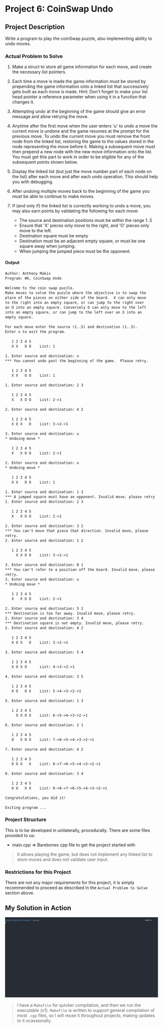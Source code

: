 # Project 6: CoinSwap Undo

## Project Description

Write a program to play the coinSwap puzzle, also implementing ability to undo moves.

### Actual Problem to Solve

1. Make a struct to store all game information for each move, and create the necessary list pointers.

2. Each time a move is made the game information must be stored by prepending the game information onto a linked list that successively gets built as each move is made.  Hint: Don't forget to make your list head pointer a reference parameter when using it in a function that changes it.

3. Attempting undo at the beginning of the game should give an error message and allow retrying the move.

4. Anytime after the first move when the user enters 'u' to undo a move the current move is undone and the game resumes at the prompt for the previous move.  To undo the current move you must remove the front node from the linked list, restoring the game to the values stored in the node representing the move before it.  Making a subsequent move must then prepend a new node with the new move information onto the list.
You must get this part to work in order to be eligible for any of the subsequent points shown below.

5. Display the linked list (but just the move number part of each node on the list) after each move and after each undo operation.  This should help you with debugging.

6. After undoing multiple moves back to the beginning of the game you must be able to continue to make moves.

7. If (and only if) the linked list is correctly working to undo a move, you may also earn points by validating the following for each move:
   - The source and destination positions must be within the range 1..5
   - Ensure that 'X' pieces only move to the right, and 'O' pieces only move to the left.  
   - Destination square must be empty
   - Destination must be an adjacent empty square, or must be one square away when jumping.
   - When jumping the jumped piece must be the opponent.

#### Output

```Output
Author: Anthony Makis
Program: #6, CoinSwap Undo

Welcome to the coin swap puzzle.
Make moves to solve the puzzle where the objective is to swap the
place of the pieces on either side of the board.  X can only move
to the right into an empty square, or can jump to the right over  
an O into an empty square. Conversely O can only move to the left
into an empty square, or can jump to the left over an X into an
empty square.  

For each move enter the source (1..5) and destination (1..5).
Enter x to exit the program.

   1 2 3 4 5
   X X   O O    List: 1

1. Enter source and destination: u
*** You cannot undo past the beginning of the game.  Please retry.

   1 2 3 4 5
   X X   O O    List: 1

1. Enter source and destination: 2 3

   1 2 3 4 5
   X   X O O    List: 2->1

2. Enter source and destination: 4 2

   1 2 3 4 5
   X O X   O    List: 3->2->1

3. Enter source and destination: u
* Undoing move *

   1 2 3 4 5
   X   X O O    List: 2->1

2. Enter source and destination: u
* Undoing move *

   1 2 3 4 5
   X X   O O    List: 1

1. Enter source and destination: 1 3
*** A jumped square must have an opponent. Invalid move, please retry
1. Enter source and destination: 2 3

   1 2 3 4 5
   X   X O O    List: 2->1

2. Enter source and destination: 3 2
*** You can't move that piece that direction. Invalid move, please retry.
2. Enter source and destination: 1 2

   1 2 3 4 5
     X X O O    List: 3->2->1

3. Enter source and destination: 0 1
*** You can't refer to a position off the board. Invalid move, please retry.
3. Enter source and destination: u
* Undoing move *

   1 2 3 4 5
   X   X O O    List: 2->1

2. Enter source and destination: 5 2
*** Destination is too far away. Invalid move, please retry.
2. Enter source and destination: 3 4
*** Destination square is not empty. Invalid move, please retry.
2. Enter source and destination: 4 2

   1 2 3 4 5
   X O X   O    List: 3->2->1

3. Enter source and destination: 5 4

   1 2 3 4 5
   X O X O      List: 4->3->2->1

4. Enter source and destination: 3 5

   1 2 3 4 5
   X O   O X    List: 5->4->3->2->1

5. Enter source and destination: 1 3

   1 2 3 4 5
     O X O X    List: 6->5->4->3->2->1

6. Enter source and destination: 2 1

   1 2 3 4 5
   O   X O X    List: 7->6->5->4->3->2->1

7. Enter source and destination: 4 2

   1 2 3 4 5
   O O X   X    List: 8->7->6->5->4->3->2->1

8. Enter source and destination: 3 4

   1 2 3 4 5
   O O   X X    List: 9->8->7->6->5->4->3->2->1

Congratulations, you did it!

Exiting program ...
```

### Project Structure

This is to be developed in unilaterally, procedurally. There are some files provided to us:

- main.cpp => Barebones cpp file to get the project started with

> It allows playing the game, but does not implement any linked list to store moves and does not validate user input.

### Restrictions for this Project

There are not any major requirements for this project, it is simply recommended to proceed as described in the `Actual Problem to Solve` section above.

## My Solution in Action

![Project 6 in Action!](./runningProject6.gif)

> I have a `Makefile` for quicker compilation, and then we run the executable (v1). `Makefile` is written to support general compilation of most `.cpp` files, so I will reuse it throughout projects, making updates to it ocassionally.

